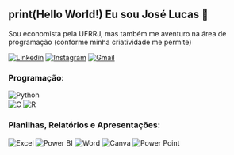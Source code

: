 ## print(Hello World!) Eu sou José Lucas 🖖
Sou economista pela UFRRJ, mas também me aventuro na área de programação (conforme minha criatividade me permite)

[![Linkedin](https://img.shields.io/badge/LinkedIn-0077B5?style=for-the-badge&logo=linkedin&logoColor=white)](https://www.linkedin.com/in/jos%C3%A9-lucas-camelo-8b2055229/)
[![Instagram](https://img.shields.io/badge/Instagram-E4405F?style=for-the-badge&logo=instagram&logoColor=white)](https://www.instagram.com/jlucas.nc_/)
[![Gmail](https://img.shields.io/badge/Gmail-D14836?style=for-the-badge&logo=gmail&logoColor=white)](mailto:seuemail@gmail.com)


### Programação:
<div style="display: inline-block">
    <img align="center" alt="Python" src="https://img.shields.io/badge/Python-3776AB?style=for-the-badge&logo=python&logoColor=yellow">
<div><div style="display: inline-block">
    <img align="center" alt="C" src="https://img.shields.io/badge/C-00599C?style=for-the-badge&logo=c&logoColor=blue">
<div style="display: inline-block">
    <img align="center" alt="R" src="https://img.shields.io/badge/R-276DC3?style=for-the-badge&logo=r&logoColor=green">
</div>

### Planilhas, Relatórios e Apresentações:

<div style="display: inline-block">
    <img align="center" alt="Excel" src="https://img.shields.io/badge/Microsoft_Excel-217346?style=for-the-badge&logo=microsoft-excel&logoColor=white">
<div style="display: inline-block">
    <img align="center" alt="Power BI" src="https://img.shields.io/badge/Power%20BI-F2C811?style=for-the-badge&logo=power-bi&logoColor=white">
</div>

<div style="display: inline-block">
    <img align="center" alt="Word" src="https://img.shields.io/badge/Word-0078D4?style=for-the-badge&logo=microsoft-word&logoColor=white">
</div>

<div style="display: inline-block">
    <img align="center" alt="Canva" src="https://img.shields.io/badge/Canva-47248F?style=for-the-badge&logo=canva&logoColor=white">
<div style="display: inline-block">
    <img align="center" alt="Power Point" src="https://img.shields.io/badge/PowerPoint-FF7F00?style=for-the-badge&logo=microsoft-powerpoint&logoColor=white">
</div>
